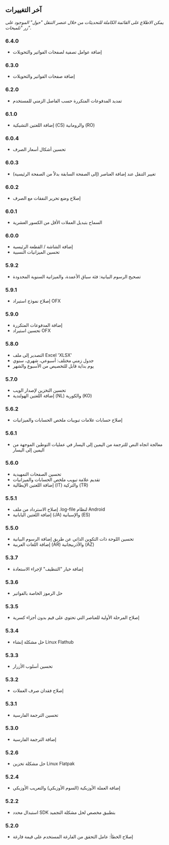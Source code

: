 ## آخر التغييرات

_يمكن الاطلاع على القائمة الكاملة للتحديثات من خلال عنصر التنقل "حول" الموجود على زر "تلميحات"._

### 6.4.0
- إضافة عوامل تصفية لصفحات الفواتير والتحويلات

### 6.3.0
- إضافة صفحات الفواتير والتحويلات

### 6.2.0
- تمديد المدفوعات المتكررة حسب الفاصل الزمني للمستخدم

### 6.1.0
- إضافة اللغتين التشيكية (CS) والرومانية (RO)

### 6.0.4
- تحسين أشكال أسعار الصرف

### 6.0.3
- تغيير التنقل عند إضافة العناصر (إلى الصفحة السابقة بدلاً من الصفحة الرئيسية) 

### 6.0.2
- إصلاح وضع تحرير النفقات مع الصرف

### 6.0.1
- السماح بتبديل العملات الأقل من الكسور العشرية

### 6.0.0
- إضافة الشاشة / القطعة الرئيسية
- تحسين الميزانيات النسبية

### 5.9.2
- تصحيح الرسوم البيانية: فئة سباق الأعمدة، والميزانية السنوية المحدودة

### 5.9.1
- إصلاح نموذج استيراد OFX

### 5.9.0
- إضافة المدفوعات المتكررة
- تحسين استيراد OFX

### 5.8.0
- التصدير إلى ملف Excel 'XLSX'
- جدول زمني مختلف: أسبوعي، شهري، سنوي
- يوم بداية قابل للتخصيص من الأسبوع والشهر

### 5.7.0
- تحسين التخزين لإصدار الويب
- إضافة اللغتين الهولندية (NL) والكورية (KO)

### 5.6.2
- إصلاح حسابات علامات تبويبات ملخص الحسابات والميزانيات

### 5.6.1
- معالجة اتجاه النص للترجمة من اليمين إلى اليسار في عمليات التوطين الموجهة من اليمين إلى اليسار 

### 5.6.0
- تحسين الصفحات التمهيدية
- تقديم علامة تبويب ملخص الحسابات والميزانيات
- إضافة اللغتين الإيطالية (IT) والتركية (TR)

### 5.5.1
- إصلاح الاسترداد من ملف .log-file لنظام Android
- إضافة اللغتين اليابانية (JA) والإسبانية (ES) 

### 5.5.0
- تحسين اللوحة ذات التكوين الذاتي عن طريق إضافة الرسوم البيانية
- إضافة اللغات العربية (AR) والأذربيجانية (AZ)

### 5.3.7
- إضافة خيار "التنظيف" لإجراء الاستعادة  

### 5.3.6
- حل الرموز الخاصة بالفواتير

### 5.3.5
- إصلاح المرحلة الأولية للعناصر التي تحتوي على قيم بدون أجزاء كسرية

### 5.3.4
- حل مشكلة إنشاء Linux Flathub

### 5.3.3
- تحسين أسلوب الأزرار

### 5.3.2
- إصلاح فقدان صرف العملات

### 5.3.1
- تحسين الترجمة الفارسية

### 5.3.0
- إضافة الترجمة الفارسية

### 5.2.6
- حل مشكلة تخزين Linux Flatpak

### 5.2.4
- إضافة العملة الأوزبكية (السوم الأوزبكي) والتعريب الأوزبكي

### 5.2.2
- استبدال محدد SDK بتطبيق مخصص لحل مشكلة التجميد

### 5.2.0
- إصلاح الخطأ: عامل التحقق من الفارغة المستخدم على قيمة فارغة
